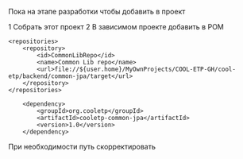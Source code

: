 Пока на этапе разработки чтобы добавить в проект 

1 Собрать этот проект
2 В зависимом проекте добавить в POM

    <repositories>
        <repository>
            <id>CommonLibRepo</id>
            <name>Common Lib repo</name>
            <url>file://${user.home}/MyOwnProjects/COOL-ETP-GH/cool-etp/backend/common-jpa/target</url>
        </repository>
    </repositories>
    
        <dependency>
            <groupId>org.cooletp</groupId>
            <artifactId>cooletp-common-jpa</artifactId>
            <version>1.0</version>
        </dependency>
        
При необходимости путь скорректировать